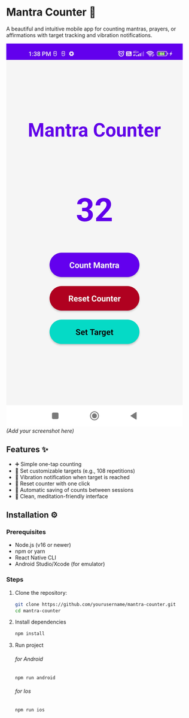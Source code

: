 # Mantra Counter 🧘

A beautiful and intuitive mobile app for counting mantras, prayers, or affirmations with target tracking and vibration notifications.

![Mantra Counter Screenshot](screenshot.jpg) *(Add your screenshot here)*

## Features ✨

- ➕ Simple one-tap counting
- 🎯 Set customizable targets (e.g., 108 repetitions)
- 🔔 Vibration notification when target is reached
- 🔄 Reset counter with one click
- 💾 Automatic saving of counts between sessions
- 🌙 Clean, meditation-friendly interface

## Installation ⚙️

### Prerequisites
- Node.js (v16 or newer)
- npm or yarn
- React Native CLI
- Android Studio/Xcode (for emulator)

### Steps
1. Clone the repository:
   ```bash
   git clone https://github.com/yourusername/mantra-counter.git
   cd mantra-counter
    ```
2. Install dependencies
    ```bash
    npm install
    ```

3. Run project
    ###### for Android
    ```bash
    npm run android
    ```
    ###### for Ios
    ```bash
    npm run ios
    ```
